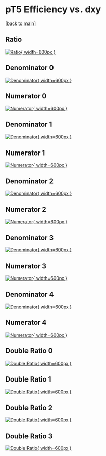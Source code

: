 # pT5 Efficiency vs. dxy

[[back to main](./)]



## Ratio

[![Ratio](../mtv/var/pT5_vtr_0_1_eff_dxy.png){ width=600px }](../mtv/var/pT5_vtr_0_1_eff_dxy.pdf)

## Denominator 0

[![Denominator](../mtv/den/pT5_vtr_0_1_eff_dxy_den0.png){ width=600px }](../mtv/den/pT5_vtr_0_1_eff_dxy_den0.pdf)

## Numerator 0

[![Numerator](../mtv/num/pT5_vtr_0_1_eff_dxy_num0.png){ width=600px }](../mtv/num/pT5_vtr_0_1_eff_dxy_num0.pdf)

## Denominator 1

[![Denominator](../mtv/den/pT5_vtr_0_1_eff_dxy_den1.png){ width=600px }](../mtv/den/pT5_vtr_0_1_eff_dxy_den1.pdf)

## Numerator 1

[![Numerator](../mtv/num/pT5_vtr_0_1_eff_dxy_num1.png){ width=600px }](../mtv/num/pT5_vtr_0_1_eff_dxy_num1.pdf)

## Denominator 2

[![Denominator](../mtv/den/pT5_vtr_0_1_eff_dxy_den2.png){ width=600px }](../mtv/den/pT5_vtr_0_1_eff_dxy_den2.pdf)

## Numerator 2

[![Numerator](../mtv/num/pT5_vtr_0_1_eff_dxy_num2.png){ width=600px }](../mtv/num/pT5_vtr_0_1_eff_dxy_num2.pdf)

## Denominator 3

[![Denominator](../mtv/den/pT5_vtr_0_1_eff_dxy_den3.png){ width=600px }](../mtv/den/pT5_vtr_0_1_eff_dxy_den3.pdf)

## Numerator 3

[![Numerator](../mtv/num/pT5_vtr_0_1_eff_dxy_num3.png){ width=600px }](../mtv/num/pT5_vtr_0_1_eff_dxy_num3.pdf)

## Denominator 4

[![Denominator](../mtv/den/pT5_vtr_0_1_eff_dxy_den4.png){ width=600px }](../mtv/den/pT5_vtr_0_1_eff_dxy_den4.pdf)

## Numerator 4

[![Numerator](../mtv/num/pT5_vtr_0_1_eff_dxy_num4.png){ width=600px }](../mtv/num/pT5_vtr_0_1_eff_dxy_num4.pdf)

## Double Ratio 0

[![Double Ratio](../mtv/ratio/pT5_vtr_0_1_eff_dxy_ratio0.png){ width=600px }](../mtv/ratio/pT5_vtr_0_1_eff_dxy_ratio0.pdf)

## Double Ratio 1

[![Double Ratio](../mtv/ratio/pT5_vtr_0_1_eff_dxy_ratio1.png){ width=600px }](../mtv/ratio/pT5_vtr_0_1_eff_dxy_ratio1.pdf)

## Double Ratio 2

[![Double Ratio](../mtv/ratio/pT5_vtr_0_1_eff_dxy_ratio2.png){ width=600px }](../mtv/ratio/pT5_vtr_0_1_eff_dxy_ratio2.pdf)

## Double Ratio 3

[![Double Ratio](../mtv/ratio/pT5_vtr_0_1_eff_dxy_ratio3.png){ width=600px }](../mtv/ratio/pT5_vtr_0_1_eff_dxy_ratio3.pdf)

